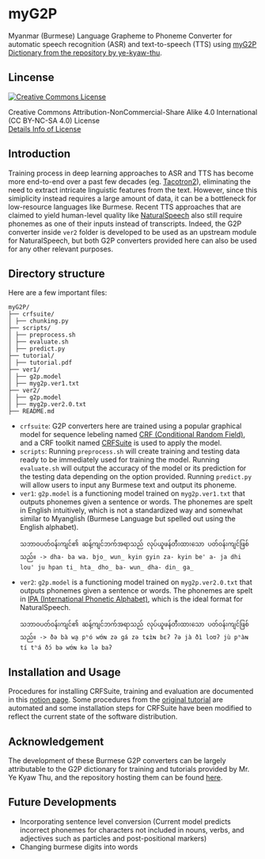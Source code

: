 # myG2P

Myanmar (Burmese) Language Grapheme to Phoneme Converter for automatic speech recognition (ASR) and text-to-speech (TTS) using [myG2P Dictionary from the repository by ye-kyaw-thu](https://github.com/ye-kyaw-thu/myG2P).

## Lincense

<a rel="license" href="http://creativecommons.org/licenses/by-nc-sa/4.0/"><img alt="Creative Commons License" style="border-width:0" src="https://i.creativecommons.org/l/by-nc-sa/4.0/88x31.png" /></a>

Creative Commons Attribution-NonCommercial-Share Alike 4.0 International (CC BY-NC-SA 4.0) License  
[Details Info of License](https://creativecommons.org/licenses/by-nc-sa/4.0/)

## Introduction

Training process in deep learning approaches to ASR and TTS has become more end-to-end over a past few decades (eg. [Tacotron2](https://arxiv.org/abs/1712.05884)), eliminating the need to extract intricate linguistic features from the text. However, since this simiplicity instead requires a large amount of data, it can be a bottleneck for low-resource languages like Burmese. Recent TTS approaches that are claimed to yield human-level quality like [NaturalSpeech](!https://speechresearch.github.io/naturalspeech/) also still require phonemes as one of their inputs instead of transcripts. Indeed, the G2P converter inside `ver2` folder is developed to be used as an upstream module for NaturalSpeech, but both G2P converters provided here can also be used for any other relevant purposes.

## Directory structure

Here are a few important files:

```
myG2P/
├── crfsuite/
│ ├── chunking.py
├── scripts/
│ ├── preprocess.sh
│ ├── evaluate.sh
│ ├── predict.py
├── tutorial/
│ ├── tutorial.pdf
├── ver1/
│ ├── g2p.model
│ ├── myg2p.ver1.txt
├── ver2/
│ ├── g2p.model
│ ├── myg2p.ver2.0.txt
├── README.md
```

- `crfsuite`: G2P converters here are trained using a popular graphical model for sequence lebeling named [CRF (Conditional Random Field)](!https://en.wikipedia.org/wiki/Conditional_random_field), and a CRF toolkit named [CRFSuite](http://www.chokkan.org/software/crfsuite/) is used to apply the model.
- `scripts`: Running `preprocess.sh` will create training and testing data ready to be immediately used for training the model. Running `evaluate.sh` will output the accuracy of the model or its prediction for the testing data depending on the option provided. Running `predict.py` will allow users to input any Burmese text and output its phoneme.
- `ver1`: `g2p.model` is a functioning model trained on `myg2p.ver1.txt` that outputs phonemes given a sentence or words. The phonemes are spelt in English intuitively, which is not a standardized way and somewhat similar to Myanglish (Burmese Language but spelled out using the English alphabet).
  ```
  သဘာဝပတ်​ဝန်းကျင်​၏ ဆန့်ကျင်ဘက်အရာသည် လုပ်ယူဖန်တီးထားသော ပတ်​ဝန်းကျင်​ဖြစ်​သည်​။ -> dha- ba wa. bjo_ wun_ kyin gyin za- kyin be' a- ja dhi lou' ju hpan ti_ hta_ dho_ ba- wun_ dha- din_ ga_
  ```
- `ver2`: `g2p.model` is a functioning model trained on `myg2p.ver2.0.txt` that outputs phonemes given a sentence or words. The phonemes are spelt in [IPA (International Phonetic Alphabet)](!https://www.internationalphoneticassociation.org/content/full-ipa-chart), which is the ideal format for NaturalSpeech.
  ```
  သဘာဝပတ်​ဝန်းကျင်​၏ ဆန့်ကျင်ဘက်အရာသည် လုပ်ယူဖန်တီးထားသော ပတ်​ဝန်းကျင်​ဖြစ်​သည်​။ -> ðə bà wa̰ pʰó wʊ́ɴ zə gá zə tɕɪ̀ɴ bɛʔ ʔə jà ðì loʊʔ jù pʰàɴ tí tʰá ðɔ́ bə wʊ́ɴ kə lə baʔ
  ```

## Installation and Usage

Procedures for installing CRFSuite, training and evaluation are documented in this [notion page](!https://www.notion.so/yethu/Tutorial-for-Burmese-G2P-Converter-70edda56bb244fa2ba88498bb06cbd5f). Some procedures from the [original tutorial](!https://github.com/ye-kyaw-thu/myG2P/blob/master/tutorial/g2p-tutorial.pdf) are automated and some installation steps for CRFSuite have been modified to reflect the current state of the software distribution.

## Acknowledgement

The development of these Burmese G2P converters can be largely attributable to the G2P dictionary for training and tutorials provided by Mr. Ye Kyaw Thu, and the repository hosting them can be found [here](!https://github.com/ye-kyaw-thu/myG2P).

## Future Developments

- Incorporating sentence level conversion (Current model predicts incorrect phonemes for characters not included in nouns, verbs, and adjectives such as particles and post-positional markers)
- Changing burmese digits into words
